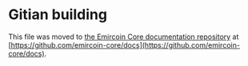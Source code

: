 Gitian building
================

This file was moved to [the Emircoin Core documentation repository](https://github.com/emircoin-core/docs/blob/master/gitian-building.md) at [https://github.com/emircoin-core/docs](https://github.com/emircoin-core/docs).
